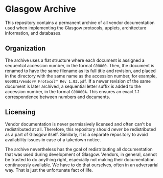 # Glasgow Archive

This repository contains a permanent archive of all vendor documentation used when implementing
the Glasgow protocols, applets, architecture information, and databases.

## Organization

The archive uses a flat structure where each document is assigned a sequential accession number,
in the format `G00000`. Then, the document is renamed to have the same filename as its full title
and revision, and placed in the directory with the same name as the accession number, for example,
`G00001/Vendor® Protocol™ Rev 1.03.pdf`. If a newer revision of the same document is later
archived, a sequential letter suffix is added to the accession number, in the format `G00000A`.
This ensures an exact 1:1 correspondence between numbers and documents.

## Licensing

Vendor documentation is never permissively licensed and often can't be redistributed at all.
Therefore, this repository should *never* be redistributed as a part of Glasgow itself. Similarly,
it is a separate repository to avoid availability issues in case of a takedown notice.

The archive nevertheless has the goal of redistributing all documentation that was used during
development of Glasgow. Vendors, in general, cannot be trusted to do anything right, especially
not making their documentation continuously available. We have to do that ourselves, often in
an adversarial way. That is just the unfortunate fact of life.
